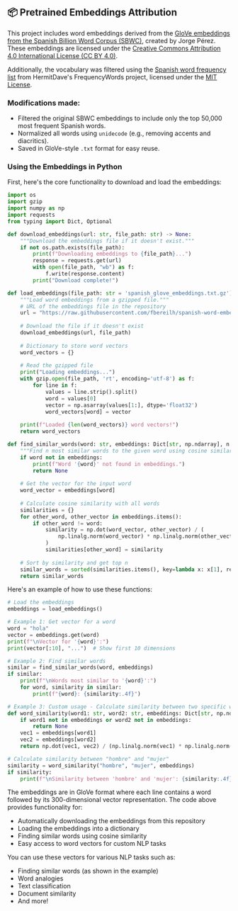 ## 📦 Pretrained Embeddings Attribution

This project includes word embeddings derived from the [GloVe embeddings from the Spanish Billion Word Corpus (SBWC)](https://github.com/dccuchile/spanish-word-embeddings), created by Jorge Pérez. These embeddings are licensed under the [Creative Commons Attribution 4.0 International License (CC BY 4.0)](https://creativecommons.org/licenses/by/4.0/).

Additionally, the vocabulary was filtered using the [Spanish word frequency list](https://github.com/hermitdave/FrequencyWords/blob/master/content/2018/es/es_50k.txt) from HermitDave's FrequencyWords project, licensed under the [MIT License](https://opensource.org/licenses/MIT).

### Modifications made:
- Filtered the original SBWC embeddings to include only the top 50,000 most frequent Spanish words.
- Normalized all words using `unidecode` (e.g., removing accents and diacritics).
- Saved in GloVe-style `.txt` format for easy reuse.

### Using the Embeddings in Python

First, here's the core functionality to download and load the embeddings:

```python
import os
import gzip
import numpy as np
import requests
from typing import Dict, Optional

def download_embeddings(url: str, file_path: str) -> None:
    """Download the embeddings file if it doesn't exist."""
    if not os.path.exists(file_path):
        print(f"Downloading embeddings to {file_path}...")
        response = requests.get(url)
        with open(file_path, "wb") as f:
            f.write(response.content)
        print("Download complete!")

def load_embeddings(file_path: str = 'spanish_glove_embeddings.txt.gz') -> Dict[str, np.ndarray]:
    """Load word embeddings from a gzipped file."""
    # URL of the embeddings file in the repository
    url = "https://raw.githubusercontent.com/fbereilh/spanish-word-embeddings/main/spanish_glove_embeddings.txt.gz"
    
    # Download the file if it doesn't exist
    download_embeddings(url, file_path)
    
    # Dictionary to store word vectors
    word_vectors = {}
    
    # Read the gzipped file
    print("Loading embeddings...")
    with gzip.open(file_path, 'rt', encoding='utf-8') as f:
        for line in f:
            values = line.strip().split()
            word = values[0]
            vector = np.asarray(values[1:], dtype='float32')
            word_vectors[word] = vector
    
    print(f"Loaded {len(word_vectors)} word vectors!")
    return word_vectors

def find_similar_words(word: str, embeddings: Dict[str, np.ndarray], n: int = 5) -> Optional[list]:
    """Find n most similar words to the given word using cosine similarity."""
    if word not in embeddings:
        print(f"Word '{word}' not found in embeddings.")
        return None
    
    # Get the vector for the input word
    word_vector = embeddings[word]
    
    # Calculate cosine similarity with all words
    similarities = {}
    for other_word, other_vector in embeddings.items():
        if other_word != word:
            similarity = np.dot(word_vector, other_vector) / (
                np.linalg.norm(word_vector) * np.linalg.norm(other_vector)
            )
            similarities[other_word] = similarity
    
    # Sort by similarity and get top n
    similar_words = sorted(similarities.items(), key=lambda x: x[1], reverse=True)[:n]
    return similar_words
```

Here's an example of how to use these functions:

```python
# Load the embeddings
embeddings = load_embeddings()

# Example 1: Get vector for a word
word = "hola"
vector = embeddings.get(word)
print(f"\nVector for '{word}':")
print(vector[:10], "...")  # Show first 10 dimensions

# Example 2: Find similar words
similar = find_similar_words(word, embeddings)
if similar:
    print(f"\nWords most similar to '{word}':")
    for word, similarity in similar:
        print(f"{word}: {similarity:.4f}")

# Example 3: Custom usage - Calculate similarity between two specific words
def word_similarity(word1: str, word2: str, embeddings: Dict[str, np.ndarray]) -> Optional[float]:
    if word1 not in embeddings or word2 not in embeddings:
        return None
    vec1 = embeddings[word1]
    vec2 = embeddings[word2]
    return np.dot(vec1, vec2) / (np.linalg.norm(vec1) * np.linalg.norm(vec2))

# Calculate similarity between "hombre" and "mujer"
similarity = word_similarity("hombre", "mujer", embeddings)
if similarity:
    print(f"\nSimilarity between 'hombre' and 'mujer': {similarity:.4f}")
```

The embeddings are in GloVe format where each line contains a word followed by its 300-dimensional vector representation. The code above provides functionality for:
- Automatically downloading the embeddings from this repository
- Loading the embeddings into a dictionary
- Finding similar words using cosine similarity
- Easy access to word vectors for custom NLP tasks

You can use these vectors for various NLP tasks such as:
- Finding similar words (as shown in the example)
- Word analogies
- Text classification
- Document similarity
- And more!